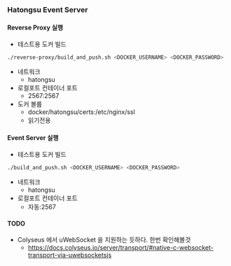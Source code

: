 ### Hatongsu Event Server

#### Reverse Proxy 실행

- 테스트용 도커 빌드

```bash
./reverse-proxy/build_and_push.sh <DOCKER_USERNAME> <DOCKER_PASSWORD>
```

- 네트워크
  - hatongsu
- 로컬포트 컨테이너 포트
  - 2567:2567
- 도커 볼륨
  - docker/hatongsu/certs:/etc/nginx/ssl
  - 읽기전용

#### Event Server 실행

- 테스트용 도커 빌드

```bash
./build_and_push.sh <DOCKER_USERNAME> <DOCKER_PASSWORD>
```

- 네트워크
  - hatongsu
- 로컬포트 컨테이너 포트
  - 자동:2567

#### TODO

- Colyseus 에서 uWebSocket 을 지원하는 듯하다. 한번 확인해볼것
  - https://docs.colyseus.io/server/transport/#native-c-websocket-transport-via-uwebsocketsjs
